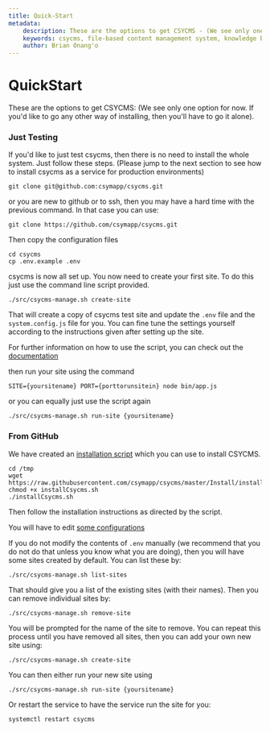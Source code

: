 ```yaml
---
title: Quick-Start
metadata:
    description: These are the options to get CSYCMS - (We see only one option for now. If you'd like to go any other way of installing, then you'll have to go it alone).
    keywords: csycms, file-based content management system, knowledge base, static site generator, nodejs
    author: Brian Onang'o
---
```



# QuickStart

These are the options to get CSYCMS: (We see only one option for now. If you'd like to go any other way of installing, then you'll have to go it alone).

### Just Testing 

If you'd like to just test csycms, then there is no need to install the whole system. Just follow these steps. (Please jump to the next section to see how to install csycms as a service for production environments)

```
git clone git@github.com:csymapp/csycms.git
```

or you are new to github or to ssh, then you may have a hard time with the previous command. In that case you can use:

```
git clone https://github.com/csymapp/csycms.git
```

Then copy the configuration files

```
cd csycms
cp .env.example .env
```

csycms is now all set up. You now need to create your first site. To do this just use the command line script provided.

```
./src/csycms-manage.sh create-site
```

That will create a copy of csycms test site and update the `.env` file and the `system.config.js` file for you. You can fine tune the settings yourself according to the instructions given after setting up the site.

For further information on how to use the script, you can check out the [documentation](https://learn.csycms.csymapp.com)


then run your site using the command


```
SITE={yoursitename} PORT={porttorunsitein} node bin/app.js
```

or you can equally just use the script again

```
./src/csycms-manage.sh run-site {yoursitename}
```

### From GitHub

We have created an [installation script](https://github.com/csymapp/csycms/blob/master/Install/installCsycms.sh) which you can use to install CSYCMS. 

```
cd /tmp
wget https://raw.githubusercontent.com/csymapp/csycms/master/Install/installCsycms.sh
chmod +x installCsycms.sh
./installCsycms.sh
```

Then follow the installation instructions as directed by the script.

You will have to edit [some configurations](/csycms/Configuration)

If you do not modify the contents of `.env` manually (we recommend that you do not do that unless you know what you are doing), then you will have some sites created by default. You can list these by:

```
./src/csycms-manage.sh list-sites
```

That should give you a list of the existing sites (with their names). Then you can remove individual sites by:

```
./src/csycms-manage.sh remove-site
```

You will be prompted for the name of the site to remove. You can repeat this process until you have removed all sites, then you can add your own new site using:

```
./src/csycms-manage.sh create-site
```

You can then either run your new site using

```
./src/csycms-manage.sh run-site {yoursitename}
```

Or restart the service to have the service run the site for you:

```
systemctl restart csycms
```